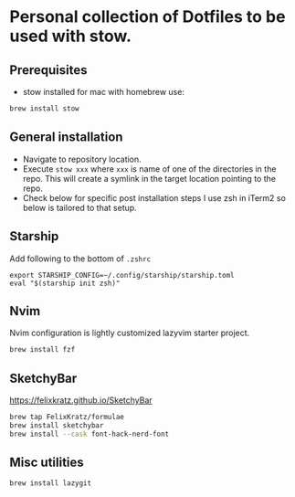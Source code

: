 # Personal collection of Dotfiles to be used with stow.

## Prerequisites

- stow installed
for mac with homebrew use:

```bash
brew install stow
```

## General installation

- Navigate to repository location.
- Execute `stow xxx` where `xxx` is name of one of the directories in the repo. This will create a symlink in the target location pointing to the repo. 
- Check below for specific post installation steps I use zsh in iTerm2 so below is tailored to that setup.

## Starship 

Add following to the bottom of `.zshrc`
```
export STARSHIP_CONFIG=~/.config/starship/starship.toml
eval "$(starship init zsh)"
```
## Nvim

Nvim configuration is lightly customized lazyvim starter project.

```bash
brew install fzf
```

## SketchyBar

https://felixkratz.github.io/SketchyBar


```bash
brew tap FelixKratz/formulae
brew install sketchybar
brew install --cask font-hack-nerd-font
```

## Misc utilities
```bash
brew install lazygit
```
